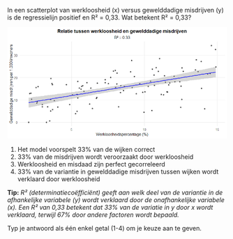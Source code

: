 In een scatterplot van werkloosheid (x) versus gewelddadige misdrijven (y) is de regressielijn positief en R² = 0,33. Wat betekent R² = 0,33?

![Scatterplot](media/image.png) 

1.	Het model voorspelt 33% van de wijken correct
2.	33% van de misdrijven wordt veroorzaakt door werkloosheid
3.	Werkloosheid en misdaad zijn perfect gecorreleerd
4.	33% van de variantie in gewelddadige misdrijven tussen wijken wordt verklaard door werkloosheid

**Tip:** *R² (determinatiecoëfficiënt) geeft aan welk deel van de variantie in de afhankelijke variabele (y) wordt verklaard door de onafhankelijke variabele (x). Een R² van 0,33 betekent dat 33% van de variatie in y door x wordt verklaard, terwijl 67% door andere factoren wordt bepaald.*


Typ je antwoord als één enkel getal (1-4) om je keuze aan te geven.

